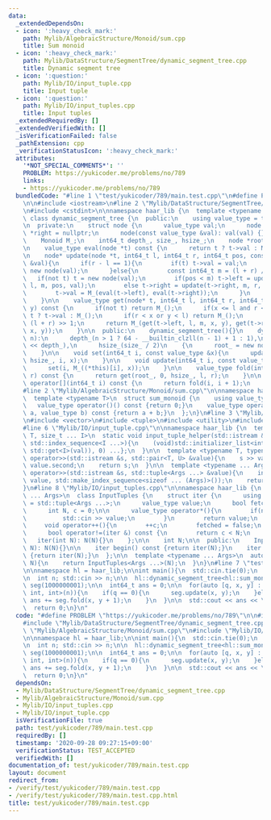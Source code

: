 ```yaml
---
data:
  _extendedDependsOn:
  - icon: ':heavy_check_mark:'
    path: Mylib/AlgebraicStructure/Monoid/sum.cpp
    title: Sum monoid
  - icon: ':heavy_check_mark:'
    path: Mylib/DataStructure/SegmentTree/dynamic_segment_tree.cpp
    title: Dynamic segment tree
  - icon: ':question:'
    path: Mylib/IO/input_tuple.cpp
    title: Input tuple
  - icon: ':question:'
    path: Mylib/IO/input_tuples.cpp
    title: Input tuples
  _extendedRequiredBy: []
  _extendedVerifiedWith: []
  _isVerificationFailed: false
  _pathExtension: cpp
  _verificationStatusIcon: ':heavy_check_mark:'
  attributes:
    '*NOT_SPECIAL_COMMENTS*': ''
    PROBLEM: https://yukicoder.me/problems/no/789
    links:
    - https://yukicoder.me/problems/no/789
  bundledCode: "#line 1 \"test/yukicoder/789/main.test.cpp\"\n#define PROBLEM \"https://yukicoder.me/problems/no/789\"\
    \n\n#include <iostream>\n#line 2 \"Mylib/DataStructure/SegmentTree/dynamic_segment_tree.cpp\"\
    \n#include <cstdint>\n\nnamespace haar_lib {\n  template <typename Monoid>\n \
    \ class dynamic_segment_tree {\n  public:\n    using value_type = typename Monoid::value_type;\n\
    \n  private:\n    struct node {\n      value_type val;\n      node *left = nullptr,\
    \ *right = nullptr;\n      node(const value_type &val): val(val) {}\n    };\n\n\
    \    Monoid M_;\n    int64_t depth_, size_, hsize_;\n    node *root_ = nullptr;\n\
    \n    value_type eval(node *t) const {\n      return t ? t->val : M_();\n    }\n\
    \n    node* update(node *t, int64_t l, int64_t r, int64_t pos, const value_type\
    \ &val){\n      if(r - l == 1){\n        if(t) t->val = val;\n        else t =\
    \ new node(val);\n      }else{\n        const int64_t m = (l + r) / 2;\n     \
    \   if(not t) t = new node(val);\n        if(pos < m) t->left = update(t->left,\
    \ l, m, pos, val);\n        else t->right = update(t->right, m, r, pos, val);\n\
    \        t->val = M_(eval(t->left), eval(t->right));\n      }\n      return t;\n\
    \    }\n\n    value_type get(node* t, int64_t l, int64_t r, int64_t x, int64_t\
    \ y) const {\n      if(not t) return M_();\n      if(x <= l and r <= y) return\
    \ t ? t->val : M_();\n      if(r < x or y < l) return M_();\n      int64_t m =\
    \ (l + r) >> 1;\n      return M_(get(t->left, l, m, x, y), get(t->right, m, r,\
    \ x, y));\n    }\n\n  public:\n    dynamic_segment_tree(){}\n    dynamic_segment_tree(int64_t\
    \ n):\n      depth_(n > 1 ? 64 - __builtin_clzll(n - 1) + 1 : 1),\n      size_(1LL\
    \ << depth_),\n      hsize_(size_ / 2)\n    {\n      root_ = new node(M_());\n\
    \    }\n\n    void set(int64_t i, const value_type &x){\n      update(root_, 0,\
    \ hsize_, i, x);\n    }\n\n    void update(int64_t i, const value_type &x){\n\
    \      set(i, M_((*this)[i], x));\n    }\n\n    value_type fold(int64_t l, int64_t\
    \ r) const {\n      return get(root_, 0, hsize_, l, r);\n    }\n\n    value_type\
    \ operator[](int64_t i) const {\n      return fold(i, i + 1);\n    }\n  };\n}\n\
    #line 2 \"Mylib/AlgebraicStructure/Monoid/sum.cpp\"\n\nnamespace haar_lib {\n\
    \  template <typename T>\n  struct sum_monoid {\n    using value_type = T;\n \
    \   value_type operator()() const {return 0;}\n    value_type operator()(value_type\
    \ a, value_type b) const {return a + b;}\n  };\n}\n#line 3 \"Mylib/IO/input_tuples.cpp\"\
    \n#include <vector>\n#include <tuple>\n#include <utility>\n#include <initializer_list>\n\
    #line 6 \"Mylib/IO/input_tuple.cpp\"\n\nnamespace haar_lib {\n  template <typename\
    \ T, size_t ... I>\n  static void input_tuple_helper(std::istream &s, T &val,\
    \ std::index_sequence<I ...>){\n    (void)std::initializer_list<int>{(void(s >>\
    \ std::get<I>(val)), 0) ...};\n  }\n\n  template <typename T, typename U>\n  std::istream&\
    \ operator>>(std::istream &s, std::pair<T, U> &value){\n    s >> value.first >>\
    \ value.second;\n    return s;\n  }\n\n  template <typename ... Args>\n  std::istream&\
    \ operator>>(std::istream &s, std::tuple<Args ...> &value){\n    input_tuple_helper(s,\
    \ value, std::make_index_sequence<sizeof ... (Args)>());\n    return s;\n  }\n\
    }\n#line 8 \"Mylib/IO/input_tuples.cpp\"\n\nnamespace haar_lib {\n  template <typename\
    \ ... Args>\n  class InputTuples {\n    struct iter {\n      using value_type\
    \ = std::tuple<Args ...>;\n      value_type value;\n      bool fetched = false;\n\
    \      int N, c = 0;\n\n      value_type operator*(){\n        if(not fetched){\n\
    \          std::cin >> value;\n        }\n        return value;\n      }\n\n \
    \     void operator++(){\n        ++c;\n        fetched = false;\n      }\n\n\
    \      bool operator!=(iter &) const {\n        return c < N;\n      }\n\n   \
    \   iter(int N): N(N){}\n    };\n\n    int N;\n\n  public:\n    InputTuples(int\
    \ N): N(N){}\n\n    iter begin() const {return iter(N);}\n    iter end() const\
    \ {return iter(N);}\n  };\n\n  template <typename ... Args>\n  auto input_tuples(int\
    \ N){\n    return InputTuples<Args ...>(N);\n  }\n}\n#line 7 \"test/yukicoder/789/main.test.cpp\"\
    \n\nnamespace hl = haar_lib;\n\nint main(){\n  std::cin.tie(0);\n  std::ios::sync_with_stdio(false);\n\
    \n  int n; std::cin >> n;\n\n  hl::dynamic_segment_tree<hl::sum_monoid<int64_t>>\
    \ seg(1000000001);\n\n  int64_t ans = 0;\n\n  for(auto [q, x, y] : hl::input_tuples<int,\
    \ int, int>(n)){\n    if(q == 0){\n      seg.update(x, y);\n    }else{\n     \
    \ ans += seg.fold(x, y + 1);\n    }\n  }\n\n  std::cout << ans << \"\\n\";\n\n\
    \  return 0;\n}\n"
  code: "#define PROBLEM \"https://yukicoder.me/problems/no/789\"\n\n#include <iostream>\n\
    #include \"Mylib/DataStructure/SegmentTree/dynamic_segment_tree.cpp\"\n#include\
    \ \"Mylib/AlgebraicStructure/Monoid/sum.cpp\"\n#include \"Mylib/IO/input_tuples.cpp\"\
    \n\nnamespace hl = haar_lib;\n\nint main(){\n  std::cin.tie(0);\n  std::ios::sync_with_stdio(false);\n\
    \n  int n; std::cin >> n;\n\n  hl::dynamic_segment_tree<hl::sum_monoid<int64_t>>\
    \ seg(1000000001);\n\n  int64_t ans = 0;\n\n  for(auto [q, x, y] : hl::input_tuples<int,\
    \ int, int>(n)){\n    if(q == 0){\n      seg.update(x, y);\n    }else{\n     \
    \ ans += seg.fold(x, y + 1);\n    }\n  }\n\n  std::cout << ans << \"\\n\";\n\n\
    \  return 0;\n}\n"
  dependsOn:
  - Mylib/DataStructure/SegmentTree/dynamic_segment_tree.cpp
  - Mylib/AlgebraicStructure/Monoid/sum.cpp
  - Mylib/IO/input_tuples.cpp
  - Mylib/IO/input_tuple.cpp
  isVerificationFile: true
  path: test/yukicoder/789/main.test.cpp
  requiredBy: []
  timestamp: '2020-09-28 09:27:15+09:00'
  verificationStatus: TEST_ACCEPTED
  verifiedWith: []
documentation_of: test/yukicoder/789/main.test.cpp
layout: document
redirect_from:
- /verify/test/yukicoder/789/main.test.cpp
- /verify/test/yukicoder/789/main.test.cpp.html
title: test/yukicoder/789/main.test.cpp
---
```

